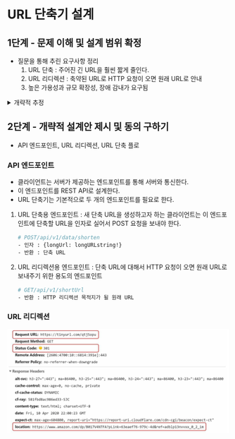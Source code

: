 # URL 단축기 설계
## 1단계 - 문제 이해 및 설계 범위 확정
* 질문을 통해 추린 요구사항 정리
    1. URL 단축 : 주어진 긴 URL을 훨씬 짧게 줄인다.
    2. URL 리디렉션 : 축약된 URL로 HTTP 요청이 오면 원래 URL로 안내
    3. 높은 가용성과 규모 확장성, 장애 감내가 요구됨
<details>
    <summary> 개략적 추정 </summary>
    1. 쓰기 연산 : 매일 1억 개의 단축 URL 생성</br>
    2. 초당 쓰기 연산: 1억/24/3600=1160</br>
    3. 읽기 연산 : 읽기 연산과 쓰기 연산 비율은 10:1, 그 경우 읽기 연산은 초당 11,600회 발생</br>
    4. URL 단축 서비스를 10년간 운영한다고 가정하면 1억 x 365 x 10 = 3650억 개의 레코드를 보관해야 한다.</br>
    5. 축약 전 URL의 평균 길이는 100 -> 따라서 10년 동안 필요한 저장 용량은 3650억 x 100바이트 = 36.5TB</br>     
</details>
    
## 2단계 - 개략적 설계안 제시 및 동의 구하기
* API 엔드포인트, URL 리디렉션, URL 단축 플로

### API 엔드포인트
* 클라이언트는 서버가 제공하는 엔드포인트를 통해 서버와 통신한다.
* 이 엔드포인트를 REST API로 설계한다.
* URL 단축기는 기본적으로 두 개의 엔드포인트를 필요로 한다.

1. URL 단축용 엔드포인트 : 새 단축 URL을 생성하고자 하는 클라이언트는 이 엔드포인트에 단축할 URL을 인자로 실어서 POST 요청을 보내야 한다.

    ```bash
    # POST/api/v1/data/shorten
    - 인자 : {longUrl: longURLstring!}
    - 반환 : 단축 URL
    ```

2. URL 리디렉션용 엔드포인트 : 단축 URL에 대해서 HTTP 요청이 오면 원래 URL로 보내주기 위한 용도의 엔드포인트

    ```bash
    # GET/api/v1/shortUrl
    - 반환 : HTTP 리디렉션 목적지가 될 원래 URL
    ```
### URL 리디렉션
![simple](../image/8-1.png)
